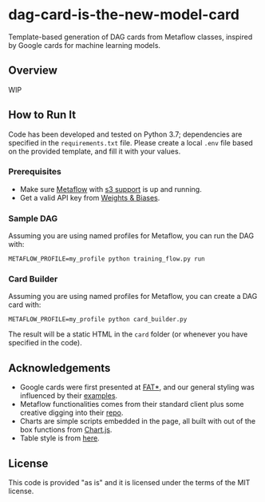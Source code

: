 # dag-card-is-the-new-model-card
Template-based generation of DAG cards from Metaflow classes, inspired by Google cards for machine learning models.

## Overview
WIP

## How to Run It
Code has been developed and tested on Python 3.7; dependencies are specified in the `requirements.txt` file. 
Please create a local `.env` file based on the provided template, and fill it with your values.

### Prerequisites

* Make sure [Metaflow](https://metaflow.org/)
 with [s3 support](https://docs.metaflow.org/metaflow-on-aws/metaflow-on-aws) is up and running.
* Get a valid API key from [Weights & Biases](https://wandb.ai/site).

### Sample DAG
Assuming you are using named profiles for Metaflow, you can run the DAG with:

`METAFLOW_PROFILE=my_profile python training_flow.py run`

### Card Builder
Assuming you are using named profiles for Metaflow, you can create a DAG card with:

`METAFLOW_PROFILE=my_profile python card_builder.py`

The result will be a static HTML in the `card` folder (or whenever you have specified in the code).

## Acknowledgements

* Google cards were first presented at [FAT*](https://arxiv.org/abs/1810.03993), 
and our general styling was influenced 
by their [examples](https://modelcards.withgoogle.com/face-detection).
* Metaflow functionalities comes from their standard client plus some
 creative digging into their [repo](https://github.com/Netflix/metaflow/tree/master/metaflow).
* Charts are simple scripts embedded in the page, 
all built with out of the box functions from [Chart.js](https://www.chartjs.org/).
* Table style is from [here](https://dev.to/dcodeyt/creating-beautiful-html-tables-with-css-428l).

## License
This code is provided "as is" and it is licensed under the terms of the MIT license.